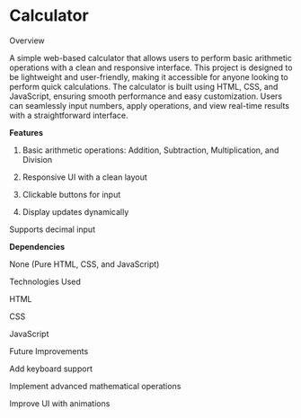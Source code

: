 # Calculator
Overview

A simple web-based calculator that allows users to perform basic arithmetic operations with a clean and responsive interface. This project is designed to be lightweight and user-friendly, making it accessible for anyone looking to perform quick calculations. The calculator is built using HTML, CSS, and JavaScript, ensuring smooth performance and easy customization. Users can seamlessly input numbers, apply operations, and view real-time results with a straightforward interface.

**Features**

1. Basic arithmetic operations: Addition, Subtraction, Multiplication, and Division

2. Responsive UI with a clean layout

3. Clickable buttons for input

4. Display updates dynamically

Supports decimal input

**Dependencies**

None (Pure HTML, CSS, and JavaScript)

Technologies Used

HTML

CSS

JavaScript

Future Improvements

Add keyboard support

Implement advanced mathematical operations

Improve UI with animations
